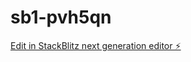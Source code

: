# sb1-pvh5qn

[Edit in StackBlitz next generation editor ⚡️](https://stackblitz.com/~/github.com/vernz-prog/sb1-pvh5qn)